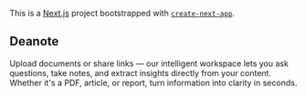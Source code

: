 This is a [Next.js](https://nextjs.org) project bootstrapped with [`create-next-app`](https://nextjs.org/docs/app/api-reference/cli/create-next-app).

## Deanote

Upload documents or share links — our intelligent workspace lets you
ask questions, take notes, and extract insights directly from your
content. Whether it's a PDF, article, or report, turn information
into clarity in seconds.
